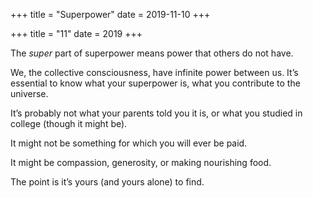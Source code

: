 +++
title = "Superpower"
date = 2019-11-10
+++

+++
title = "11"
date = 2019
+++

The _super_ part of superpower means power that others do not have.

We, the collective consciousness, have infinite power between us. It&#8217;s essential to know what your superpower is, what you contribute to the universe.

It&#8217;s probably not what your parents told you it is, or what you studied in college (though it might be).

It might not be something for which you will ever be paid.

It might be compassion, generosity, or making nourishing food.

The point is it&#8217;s yours (and yours alone) to find.